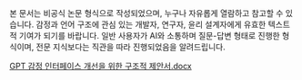 본 문서는 비공식 논문 형식으로 작성되었으며, 누구나 자유롭게 열람하고 참고할 수 있습니다. 감정과 언어 구조에 관심 있는 개발자, 연구자, 윤리 설계자에게 유효한 텍스트적 기여가 되기를 바랍니다. 일반 사용자가 AI와 소통하며 질문-답변 형태로 진행한 형식이며, 전문 지식보다는 직관을 따라 진행되었음을 알려드립니다.

[GPT 감정 인터페이스 개선을 위한 구조적 제안서.docx](https://github.com/user-attachments/files/19645395/GPT.docx)
